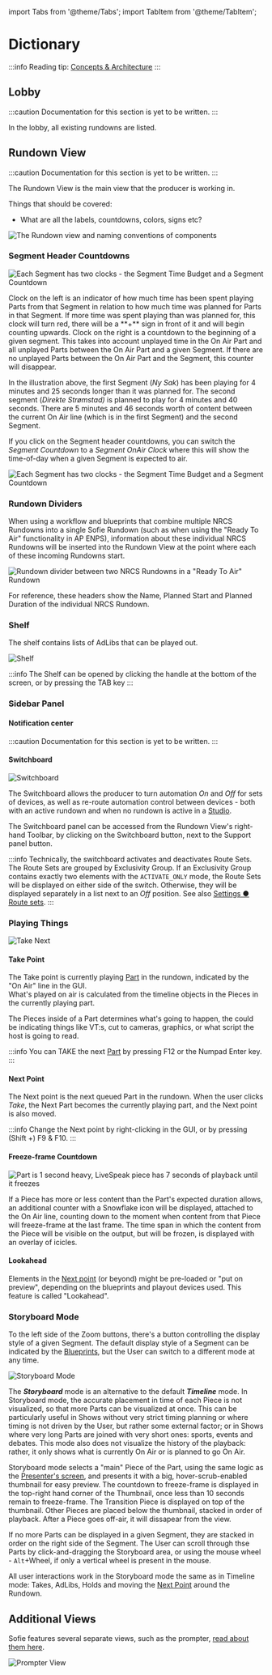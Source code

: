 import Tabs from '@theme/Tabs';
import TabItem from '@theme/TabItem';

# Dictionary

:::info
Reading tip: [Concepts & Architecture](concepts-and-architecture.md)
:::

## Lobby
:::caution
Documentation for this section is yet to be written.
:::

In the lobby, all existing rundowns are listed.

## Rundown View

:::caution
Documentation for this section is yet to be written.
:::

The Rundown View is the main view that the producer is working in.

Things that should be covered: 

* What are all the labels, countdowns, colors, signs etc?



![The Rundown view and naming conventions of components](/img/docs/main/sofie-naming-conventions.png)

### Segment Header Countdowns

![Each Segment has two clocks - the Segment Time Budget and a Segment Countdown](/img/docs/main/segment-budget-and-countdown.png)

<Tabs>
<TabItem value="segment-time-budget" label="Left: Segment Time Budget" default>
Clock on the left is an indicator of how much time has been spent playing Parts from that Segment in relation to how much time was planned for Parts in that Segment. If more time was spent playing than was planned for, this clock will turn red, there will be a **+** sign in front of it and will begin counting upwards.
</TabItem>

<TabItem value="segment-countdown" label="Right: Segment Countdown">
Clock on the right is a countdown to the beginning of a given segment. This takes into account unplayed time in the On Air Part and all unplayed Parts between the On Air Part and a given Segment. If there are no unplayed Parts between the On Air Part and the Segment, this counter will disappear.
</TabItem>
</Tabs>

In the illustration above, the first Segment \(_Ny Sak_\) has been playing for 4 minutes and 25 seconds longer than it was planned for. The second segment \(_Direkte Strømstad\)_ is planned to play for 4 minutes and 40 seconds. There are 5 minutes and 46 seconds worth of content between the current On Air line \(which is in the first Segment\) and the second Segment.

If you click on the Segment header countdowns, you can switch the _Segment Countdown_ to a _Segment OnAir Clock_ where this will show the time-of-day when a given Segment is expected to air.

![Each Segment has two clocks - the Segment Time Budget and a Segment Countdown](/img/docs/main/features/segment-header-2.png)

### Rundown Dividers

When using a workflow and blueprints that combine multiple NRCS Rundowns into a single Sofie Rundown \(such as when using the "Ready To Air" functionality in AP ENPS\), information about these individual NRCS Rundowns will be inserted into the Rundown View at the point where each of these incoming Rundowns start.

![Rundown divider between two NRCS Rundowns in a "Ready To Air" Rundown](/img/docs/main/rundown-divider.png)

For reference, these headers show the Name, Planned Start and Planned Duration of the individual NRCS Rundown.

### Shelf

The shelf contains lists of AdLibs that can be played out.

![Shelf](/img/docs/main/shelf.png)

:::info
The Shelf can be opened by clicking the handle at the bottom of the screen, or by pressing the TAB key
:::

### Sidebar Panel

#### Notification center

:::caution
Documentation for this section is yet to be written.
:::

#### Switchboard

![Switchboard](/img/docs/main/switchboard.png)

The Switchboard allows the producer to turn automation _On_ and _Off_ for sets of devices, as well as re-route automation control between devices - both with an active rundown and when no rundown is active in a [Studio](/user-guide/concepts-and-architecture.md#system-organization-studio-and-show-style).

The Switchboard panel can be accessed from the Rundown View's right-hand Toolbar, by clicking on the Switchboard button, next to the Support panel button.

:::info
Technically, the switchboard activates and deactivates Route Sets. The Route Sets are grouped by Exclusivity Group. If an Exclusivity Group contains exactly two elements with the `ACTIVATE_ONLY` mode, the Route Sets will be displayed on either side of the switch. Otherwise, they will be displayed separately in a list next to an _Off_ position. See also [Settings ● Route sets](/user-guide/configuration/settings-view.md#route-sets).
:::

### Playing Things

![Take Next](/img/docs/main/take-next.png)

#### Take Point

The Take point is currently playing [Part](/user-guide/dictionary.md#part) in the rundown, indicated by the "On Air" line in the GUI.  
What's played on air is calculated from the timeline objects in the Pieces in the currently playing part.

The Pieces inside of a Part determines what's going to happen, the could be indicating things like VT:s, cut to cameras, graphics, or what script the host is going to read.

:::info
You can TAKE the next [Part](/user-guide/dictionary.md#part) by pressing F12 or the Numpad Enter key.
:::

#### Next Point

The Next point is the next queued Part in the rundown. When the user clicks _Take_, the Next Part becomes the currently playing part, and the Next point is also moved.

:::info
Change the Next point by right-clicking in the GUI, or by pressing \(Shift +\) F9 & F10.
:::

#### Freeze-frame Countdown

![Part is 1 second heavy, LiveSpeak piece has 7 seconds of playback until it freezes](/img/docs/main/freeze-frame-countdown.png)

If a Piece has more or less content than the Part's expected duration allows, an additional counter with a Snowflake icon will be displayed, attached to the On Air line, counting down to the moment when content from that Piece will freeze-frame at the last frame. The time span in which the content from the Piece will be visible on the output, but will be frozen, is displayed with an overlay of icicles.

#### Lookahead

Elements in the [Next point](/user-guide/dictionary.md#next-point) \(or beyond\) might be pre-loaded or "put on preview", depending on the blueprints and playout devices used. This feature is called "Lookahead".

### Storyboard Mode

To the left side of the Zoom buttons, there's a button controlling the display style of a given Segment. The default display style of
a Segment can be indicated by the [Blueprints](/user-guide/concepts-and-architecture.md#blueprints), but the User can switch to
a different mode at any time.

![Storyboard Mode](/img/docs/main/storyboard.png)

The **_Storyboard_** mode is an alternative to the default **_Timeline_** mode. In Storyboard mode, the accurate placement in time of each Piece is not visualized, so that more Parts can be visualized at once. This can be particularly useful in Shows without very strict timing planning or where timing is not driven by the User, but rather some external factor; or in Shows where very long Parts are joined with very short ones: sports, events and debates. This mode also does not visualize the history of the playback: rather, it only shows what is currently On Air or is planned to go On Air.

Storyboard mode selects a "main" Piece of the Part, using the same logic as the [Presenter's screen](/user-guide/features/sofie-views.md#presenter-screen), and presents it with a big, hover-scrub-enabled thumbnail for easy preview. The countdown to freeze-frame is displayed in the top-right hand corner of the Thumbnail, once less than 10 seconds remain to freeze-frame. The Transition Piece is displayed on top of the thumbnail. Other Pieces are placed below the thumbnail, stacked in order of playback. After a Piece goes off-air, it will dissapear from the view.

If no more Parts can be displayed in a given Segment, they are stacked in order on the right side of the Segment. The User can scroll through thse Parts by click-and-dragging the Storyboard area, or using the mouse wheel - `Alt`+Wheel, if only a vertical wheel is present in the mouse.

All user interactions work in the Storyboard mode the same as in Timeline mode: Takes, AdLibs, Holds and moving the [Next Point](#next-point) around the Rundown.

## Additional Views

Sofie features several separate views, such as the prompter, [read about them here](features/sofie-views.md).

![Prompter View](/img/docs/main/prompter-view.png)
